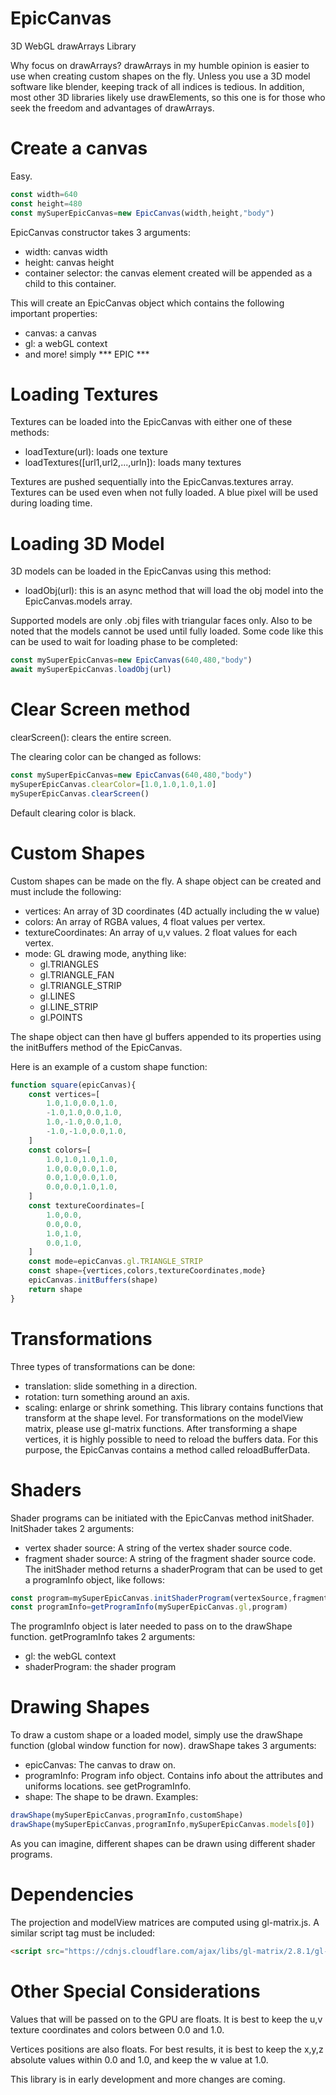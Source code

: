 # EpicCanvas
3D WebGL drawArrays Library

Why focus on drawArrays? drawArrays in my humble opinion is easier to use when creating custom shapes on the fly. Unless you use a 3D model software like blender, keeping track of all indices is tedious.
In addition, most other 3D libraries likely use drawElements, so this one is for those who seek the freedom and advantages of drawArrays.

# Create a canvas
Easy.
```js
const width=640
const height=480
const mySuperEpicCanvas=new EpicCanvas(width,height,"body")
```
EpicCanvas constructor takes 3 arguments:
* width: canvas width
* height: canvas height
* container selector: the canvas element created will be appended as a child to this container.

This will create an EpicCanvas object which contains the following important properties:
* canvas: a canvas
* gl: a webGL context
* and more! simply *** EPIC ***

# Loading Textures
Textures can be loaded into the EpicCanvas with either one of these methods:
* loadTexture(url): loads one texture
* loadTextures([url1,url2,...,urln]): loads many textures

Textures are pushed sequentially into the EpicCanvas.textures array.
Textures can be used even when not fully loaded. A blue pixel will be used during loading time.



# Loading 3D Model
3D models can be loaded in the EpicCanvas using this method:
* loadObj(url): this is an async method that will load the obj model into the EpicCanvas.models array.

Supported models are only .obj files with triangular faces only.
Also to be noted that the models cannot be used until fully loaded.
Some code like this can be used to wait for loading phase to be completed: 
```js
const mySuperEpicCanvas=new EpicCanvas(640,480,"body")
await mySuperEpicCanvas.loadObj(url)
```

# Clear Screen method
clearScreen(): clears the entire screen.

The clearing color can be changed as follows:
```js
const mySuperEpicCanvas=new EpicCanvas(640,480,"body")
mySuperEpicCanvas.clearColor=[1.0,1.0,1.0,1.0]
mySuperEpicCanvas.clearScreen()
```
Default clearing color is black.

# Custom Shapes
Custom shapes can be made on the fly. A shape object can be created and must include the following:
* vertices: An array of 3D coordinates (4D actually including the w value)
* colors: An array of RGBA values, 4 float values per vertex.
* textureCoordinates: An array of u,v values. 2 float values for each vertex.
* mode: GL drawing mode, anything like:
  * gl.TRIANGLES
  * gl.TRIANGLE_FAN
  * gl.TRIANGLE_STRIP
  * gl.LINES
  * gl.LINE_STRIP
  * gl.POINTS


The shape object can then have gl buffers appended to its properties using the initBuffers method of the EpicCanvas.

Here is an example of a custom shape function:
```js
function square(epicCanvas){
    const vertices=[
        1.0,1.0,0.0,1.0,
        -1.0,1.0,0.0,1.0,
        1.0,-1.0,0.0,1.0,
        -1.0,-1.0,0.0,1.0,
    ]
    const colors=[
        1.0,1.0,1.0,1.0,
        1.0,0.0,0.0,1.0,
        0.0,1.0,0.0,1.0,
        0.0,0.0,1.0,1.0,
    ]
    const textureCoordinates=[
        1.0,0.0,
        0.0,0.0,
        1.0,1.0,
        0.0,1.0,
    ]
    const mode=epicCanvas.gl.TRIANGLE_STRIP
    const shape={vertices,colors,textureCoordinates,mode}
    epicCanvas.initBuffers(shape)
    return shape
}
```
# Transformations
Three types of transformations can be done:
* translation: slide something in a direction.
* rotation: turn something around an axis.
* scaling: enlarge or shrink something.
This library contains functions that transform at the shape level. For transformations on the modelView matrix, please use gl-matrix functions.
After transforming a shape vertices, it is highly possible to need to reload the buffers data. For this purpose, the EpicCanvas contains a method called reloadBufferData.


# Shaders
Shader programs can be initiated with the EpicCanvas method initShader.
InitShader takes 2 arguments:
* vertex shader source: A string of the vertex shader source code.
* fragment shader source: A string of the fragment shader source code.
The initShader method returns a shaderProgram that can be used to get a programInfo object, like follows:
```js
const program=mySuperEpicCanvas.initShaderProgram(vertexSource,fragmentSource)
const programInfo=getProgramInfo(mySuperEpicCanvas.gl,program)
```
The programInfo object is later needed to pass on to the drawShape function.
getProgramInfo takes 2 arguments:
* gl: the webGL context
* shaderProgram: the shader program

# Drawing Shapes
To draw a custom shape or a loaded model, simply use the drawShape function (global window function for now). drawShape takes 3 arguments:
* epicCanvas: The canvas to draw on.
* programInfo: Program info object. Contains info about the attributes and uniforms locations. see getProgramInfo. 
* shape: The shape to be drawn.
Examples:
```js
drawShape(mySuperEpicCanvas,programInfo,customShape)
drawShape(mySuperEpicCanvas,programInfo,mySuperEpicCanvas.models[0])
```
As you can imagine, different shapes can be drawn using different shader programs.

# Dependencies
The projection and modelView matrices are computed using gl-matrix.js.
A similar script tag must be included:
```html
<script src="https://cdnjs.cloudflare.com/ajax/libs/gl-matrix/2.8.1/gl-matrix-min.js"></script>
```

# Other Special Considerations
Values that will be passed on to the GPU are floats. It is best to keep the u,v texture coordinates and colors between 0.0 and 1.0.

Vertices positions are also floats. For best results, it is best to keep the x,y,z absolute values within 0.0 and 1.0, and keep the w value at 1.0.

This library is in early development and more changes are coming.
